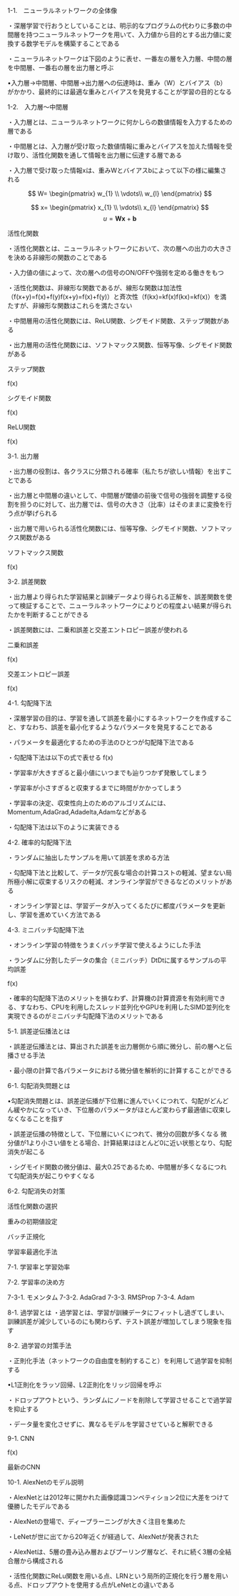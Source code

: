 1-1.　ニューラルネットワークの全体像

・深層学習で行おうとしていることは、明示的なプログラムの代わりに多数の中間層を持つニューラルネットワークを用いて、入力値から目的とする出力値に変換する数学モデルを構築することである

・ニューラルネットワークは下図のように表せ、一番左の層を入力層、中間の層を中間層、一番右の層を出力層と呼ぶ

•入力層→中間層、中間層→出力層への伝達時は、重み（W）とバイアス（b）がかかり、最終的には最適な重みとバイアスを発見することが学習の目的となる

1-2.　入力層〜中間層

・入力層とは、ニューラルネットワークに何かしらの数値情報を入力するための層である

・中間層とは、入力層が受け取った数値情報に重みとバイアスを加えた情報を受け取り、活性化関数を通して情報を出力層に伝達する層である

・入力層で受け取った情報xは、重みWとバイアスbによって以下の様に編集される

$$
W=
\begin{pmatrix}
   w_{1} \\
   \vdots\\
   w_{l} 
\end{pmatrix}
$$

$$
x=
\begin{pmatrix}
   x_{1} \\
   \vdots\\
   x_{l} 
\end{pmatrix}
$$
$$
u=\bm{Wx}+\bm{b}
$$

活性化関数

・活性化関数とは、ニューラルネットワークにおいて、次の層への出力の大きさを決める非線形の関数のことである


・入力値の値によって、次の層への信号のON/OFFや強弱を定める働きをもつ

・活性化関数は、非線形な関数であるが、線形な関数は加法性（f(x+y)=f(x)+f(y)f(x+y)=f(x)+f(y)）と斉次性（f(kx)=kf(x)f(kx)=kf(x)）を満たすが、非線形な関数はこれらを満たさない


・中間層用の活性化関数には、ReLU関数、シグモイド関数、ステップ関数がある


・出力層用の活性化関数には、ソフトマックス関数、恒等写像、シグモイド関数がある

ステップ関数



f(x)



シグモイド関数

f(x)



ReLU関数

f(x)



3-1. 出力層

・出力層の役割は、各クラスに分類される確率（私たちが欲しい情報）を出すことである

・出力層と中間層の違いとして、中間層が閾値の前後で信号の強弱を調整する役割を担うのに対して、出力層では、信号の大きさ（比率）はそのままに変換を行う点が挙げられる

・出力層で用いられる活性化関数には、恒等写像、シグモイド関数、ソフトマックス関数がある

ソフトマックス関数

f(x)

3-2. 誤差関数

・出力層より得られた学習結果と訓練データより得られる正解を、誤差関数を使って検証することで、ニューラルネットワークによりどの程度よい結果が得られたかを判断することができる

・誤差関数には、二乗和誤差と交差エントロピー誤差が使われる

二乗和誤差

f(x)

交差エントロピー誤差

f(x)

4-1. 勾配降下法

・深層学習の目的は、学習を通して誤差を最小にするネットワークを作成すること、すなわち、誤差を最小化するようなパラメータを発見することである

・パラメータを最適化するための手法のひとつが勾配降下法である

・勾配降下法は以下の式で表せる
f(x)

・学習率が大きすぎると最小値にいつまでも辿りつかず発散してしまう

・学習率が小さすぎると収束するまでに時間がかかってしまう


・学習率の決定、収束性向上のためのアルゴリズムには、Momentum,AdaGrad,Adadelta,Adamなどがある

・勾配降下法は以下のように実装できる

4-2. 確率的勾配降下法

・ランダムに抽出したサンプルを用いて誤差を求める方法

・勾配降下法と比較して、データが冗長な場合の計算コストの軽減、望まない局所極小解に収束するリスクの軽減、オンライン学習ができるなどのメリットがある

・オンライン学習とは、学習データが入ってくるたびに都度パラメータを更新し、学習を進めていく方法である

4-3. ミニバッチ勾配降下法

・オンライン学習の特徴をうまくバッチ学習で使えるようにした手法

・ランダムに分割したデータの集合（ミニバッチ）DtDtに属するサンプルの平均誤差

f(x)

・確率的勾配降下法のメリットを損なわず、計算機の計算資源を有効利用できる、すなわち、CPUを利用したスレッド並列化やGPUを利用したSIMD並列化を実現できるのがミニバッチ勾配降下法のメリットである

5-1. 誤差逆伝播法とは

・誤差逆伝播法とは、算出された誤差を出力層側から順に微分し、前の層へと伝播させる手法

・最小限の計算で各パラメータにおける微分値を解析的に計算することができる

6-1. 勾配消失問題とは

•勾配消失問題とは、誤差逆伝播が下位層に進んでいくにつれて、勾配がどんどん緩やかになっていき、下位層のパラメータがほとんど変わらず最適値に収束しなくなることを指す

・誤差逆伝播の特徴として、下位層にいくにつれて、微分の回数が多くなる
微分値が1より小さい値をとる場合、計算結果はほとんど0に近い状態となり、勾配消失が起こる

・シグモイド関数の微分値は、最大0.25であるため、中間層が多くなるにつれて勾配消失が起こりやすくなる

6-2. 勾配消失の対策

活性化関数の選択

重みの初期値設定

バッチ正規化

学習率最適化手法

7-1. 学習率と学習効率

7-2. 学習率の決め方

7-3-1. モメンタム
7-3-2. AdaGrad
7-3-3. RMSProp
7-3-4. Adam

8-1. 過学習とは
・過学習とは、学習が訓練データにフィットし過ぎてしまい、訓練誤差が減少しているのにも関わらず、テスト誤差が増加してしまう現象を指す

8-2. 過学習の対策手法

・正則化手法（ネットワークの自由度を制約すること）を利用して過学習を抑制する

•L1正則化をラッソ回帰、L2正則化をリッジ回帰を呼ぶ

・ドロップアウトという、ランダムにノードを削除して学習させることで過学習を抑止する

・データ量を変化させずに、異なるモデルを学習させていると解釈できる

9-1. CNN

f(x)

最新のCNN

10-1. AlexNetのモデル説明

・AlexNetとは2012年に開かれた画像認識コンペティション2位に大差をつけて優勝したモデルである

・AlexNetの登場で、ディープラーニングが大きく注目を集めた

・LeNetが世に出てから20年近くが経過して、AlexNetが発表された

・AlexNetは、5層の畳み込み層およびプーリング層など、それに続く3層の全結合層から構成される

・活性化関数にReLu関数を用いる点、LRNという局所的正規化を行う層を用いる点、ドロップアウトを使用する点がLeNetとの違いである



